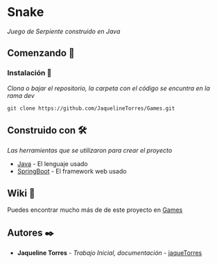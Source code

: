 # Snake

_Juego de Serpiente construido en Java_

## Comenzando 🚀

### Instalación 🔧

_Clona o bajar el repositorio, la carpeta con el código se encuntra en la rama dev_

```
git clone https://github.com/JaquelineTorres/Games.git
```

## Construido con 🛠️

_Las herramientas que se utilizaron para crear el proyecto_

* [Java](https://www.java.com/es/) - El lenguaje usado 
* [SpringBoot](https://spring.io/projects/spring-boot) - El framework web usado

## Wiki 📖

Puedes encontrar mucho más de de este proyecto en [Games](https://www.gsampallo.com/2019/11/04/simple-ejemplo-del-juego-de-la-serpiente-con-java/)

## Autores ✒️

* **Jaqueline Torres** - *Trabajo Inicial, documentación* - [jaqueTorres](http://github.com/JaquelineTorres)

